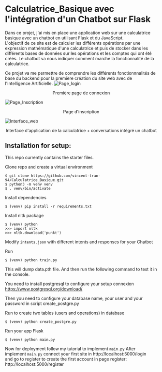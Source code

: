 # Calculatrice_Basique avec l'intégration d'un Chatbot sur Flask 

Dans ce projet, j'ai mis en place une application web sur une calculatrice basique avec un chatbot en utilisant Flask et du JavaScript. <br>
L'objectif de ce site est de calculer les différents opérations par une expression mathématique d'une calculatrice et puis
de stocker dans les différents bases de données sur les opérations et les comptes qui ont été créés.
Le chatbot va nous indiquer comment marche la fonctionnalité de la calculatrice.

Ce projet va me permettre de comprendre les différents fonctionnnalités de base du backend pour la première création du site web avec de l'Intelligence Artificielle.
![Page_login](https://github.com/vincent-tran-94/Web_Calculatrice_Chatbot/assets/73304946/2a46ee08-0e3e-44e3-9a35-3f579714ee2e)
<p style="text-align: center;"> Première page de connexion </p>

![Page_Inscription](https://github.com/vincent-tran-94/Web_Calculatrice_Chatbot/assets/73304946/6a556837-4110-4396-b63a-c1924704969a)
<p style="text-align: center;"> Page d'inscription </p>

![Interface_web](https://github.com/vincent-tran-94/Web_Calculatrice_Chatbot/assets/73304946/3a85ace5-d589-4dce-858a-81d7573394e6)
<p style="text-align: center;"> Interface d'application de la calculatrice + conversations intégré un chatbot </p>

## Installation for setup:
This repo currently contains the starter files.

Clone repo and create a virtual environment
```
$ git clone https://github.com/vincent-tran-94/Calculatrice_Basique.git
$ python3 -m venv venv
$ . venv/bin/activate
```
Install dependencies
```
$ (venv) pip install -r requirements.txt 
```
Install nltk package
```
$ (venv) python
>>> import nltk
>>> nltk.download('punkt')
```
Modify `intents.json` with different intents and responses for your Chatbot

Run
```
$ (venv) python train.py
```
This will dump data.pth file. And then run the following command to test it in the console.

You need to install postgresql to configure your setup connexion
https://www.postgresql.org/download/

Then you need to configure your database name, your user and your password in script create_postgre.py 

Run to create two tables (users and operations) in database 
```
$ (venv) python create_postgre.py
```
Run your app Flask 
```
$ (venv) python main.py
```
Now for deployment follow my tutorial to implement `main.py`
After implement `main.py` connect your first site in http://localhost:5000/login  <br>
and go to register to create the first account in page register: http://localhost:5000/register <br>

